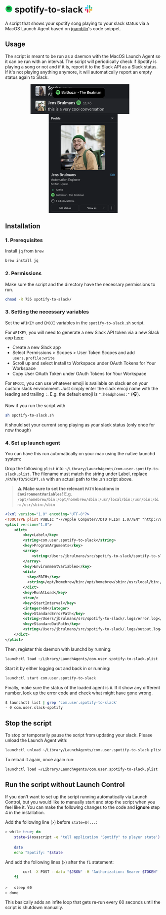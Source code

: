 # <img src="./docs/spotify.png"  width="24" height="24" alt="spotify logo"> spotify-to-slack <img src="./docs/slack.png"  width="24" height="24" alt="slack-logo">

A script that shows your spotify song playing to your slack status via a MacOS Launch Agent based on [jgamblin](https://gist.github.com/jgamblin)'s code snippet.

## Usage

The script is meant to be run as a daemon with the MacOS Launch Agent so it can be run with an interval. The script will periodically check if Spotify is playing a song or not and if it is, report it to the Slack API as a Slack status. If it's not playing anything anymore, it will automatically report an empty status again to Slack.

<p align="center">
    <img src="./docs/chat.png"  width="320" height="96" align="center" alt="chat conversation with script running"/>
    &nbsp;&nbsp;&nbsp;&nbsp;
    <img src="./docs/profile.png"  height="320"  width= "223" align="center" alt="profile page with script running"/>
</p>

## Installation

### 1. Prerequisites

Install `jq` from `brew`

```bash
brew install jq
```

### 2. Permissions

Make sure the script and the directory have the necessary permissions to run.

```bash
chmod -R 755 spotify-to-slack/
```

### 3. Setting the necessary variables

Set the `APIKEY` and `EMOJI` variables in the `spotify-to-slack.sh` script.

For `APIKEY`, you will need to generate a new Slack API token via a new Slack app [here](https://api.slack.com/apps):

- Create a new Slack app
- Select Permissions > Scopes > User Token Scopes and add `users.profile:write`
- Scroll up and select Install to Workspace under OAuth Tokens for Your Workspace
- Copy User OAuth Token under OAuth Tokens for Your Workspace

For `EMOJI`, you can use whatever emoji is available on slack **or** on your custom slack environment. Just simply enter the slack emoji name with the leading and trailing `:`. E.g. the default emoji is `":headphones:"` (🎧).

Now if you run the script with

```bash
sh spotify-to-slack.sh
```

it should set your current song playing as your slack status (only once for now though)

### 4. Set up launch agent

You can have this run automatically on your mac using the native launchd system:

Drop the following `plist` into `~/Library/LaunchAgents/com.user.spotify-to-slack.plist`. The filename must match the string under Label, replace `/PATH/TO/SCRIPT.sh` with an actual path to the .sh script above.

> :warning: **Make sure to set the relevant `PATH` locations in `EnvironmentVariables`**! E.g. `/opt/homebrew/bin:/opt/homebrew/sbin:/usr/local/bin:/usr/bin:/bin:/usr/sbin:/sbin`

```xml
<?xml version="1.0" encoding="UTF-8"?>
<!DOCTYPE plist PUBLIC "-//Apple Computer//DTD PLIST 1.0//EN" "http://www.apple.com/DTDs/PropertyList-1.0.dtd">
<plist version="1.0">
    <dict>
        <key>Label</key>
        <string>com.user.spotify-to-slack</string>
        <key>ProgramArguments</key>
        <array>
            <string>/Users/jbrulmans/src/spotify-to-slack/spotify-to-slack.sh</string>
        </array>
        <key>EnvironmentVariables</key>
        <dict>
          <key>PATH</key>
          <string>/opt/homebrew/bin:/opt/homebrew/sbin:/usr/local/bin:/usr/bin:/bin:/usr/sbin:/sbin</string>
        </dict>
        <key>RunAtLoad</key>
        <true/>
        <key>StartInterval</key>
        <integer>60</integer>
        <key>StandardErrorPath</key>
        <string>/Users/jbrulmans/src/spotify-to-slack/.logs/error.log</string>
        <key>StandardOutPath</key>
        <string>/Users/jbrulmans/src/spotify-to-slack/.logs/output.log</string>
    </dict>
</plist>
```

Then, register this daemon with launchd by running:

```bash
launchctl load ~/Library/LaunchAgents/com.user.spotify-to-slack.plist
```

Start it by either logging out and back in or running:

```bash
launchctl start com.user.spotify-to-slack
```

Finally, make sure the status of the loaded agent is `0`. If it show any different number, look up the error code and check what might have gone wrong.

```bash
$ launchctl list | grep 'com.user.spotify-to-slack'
- 0 com.user.slack-spotify
```

## Stop the script

To stop or temporarily pause the script from updating your slack. Please unload the Launch Agent with:

```bash
launchctl unload ~/Library/LaunchAgents/com.user.spotify-to-slack.plist
```

To reload it again, once again run:

```bash
launchctl load ~/Library/LaunchAgents/com.user.spotify-to-slack.plist
```

## Run the script **without** Launch Control

If you don't want to set up the script running automatically via Launch Control, but you would like to manually start and stop the script when you feel like it. You can make the following changes to the code and **ignore** step 4 in the installation.

Add the following line (`>`) before `state=$(...`:

```bash
> while true; do
    state=$(osascript -e 'tell application "Spotify" to player state')

    date
    echo "Spotify: "$state
```

And add the following lines (`>`) after the `fi` statement:

```bash
        curl -X POST --data "$JSON" -H "Authorization: Bearer $TOKEN" -H "Content-Type: application/json; charset=utf-8" --silent -o /dev/null https://slack.com/api/users.profile.set | jq 'del(.profile)'
    fi

>   sleep 60
> done
```

This basically adds an infite loop that gets re-run every 60 seconds until the script is shutdown manually.
